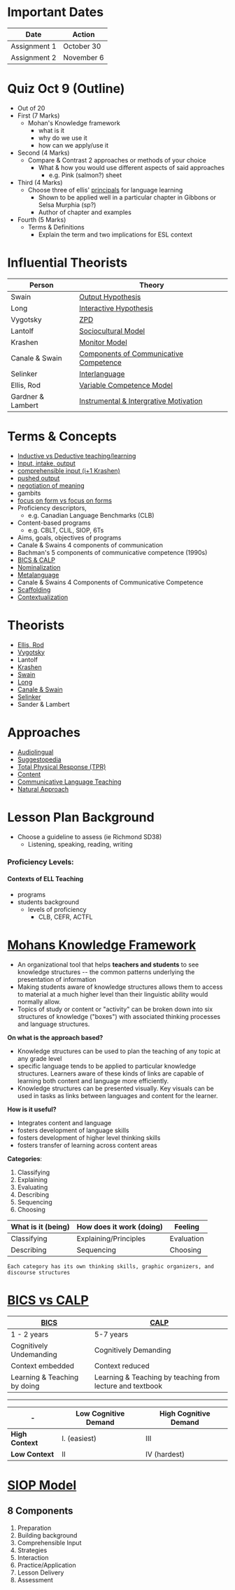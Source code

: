 # Important Dates

Date | Action
--- | ---
Assignment 1 | October 30
Assignment 2 | November 6

# Quiz Oct 9 (Outline)

- Out of 20
- First (7 Marks)
	- Mohan's Knowledge framework
		- what is it
		- why do we use it
		- how can we apply/use it
- Second (4 Marks)
	- Compare & Contrast 2 approaches or methods of your choice
		- What & how you would use different aspects of said approaches
			- e.g. Pink (salmon?) sheet
-  Third (4 Marks)
	- Choose three of ellis' [principals](http://asian-efl-journal.com/sept_05_re.pdf) for language learning
		- Shown to be applied well in a particular chapter in Gibbons or Selsa Murphia (sp?)
		- Author of chapter and examples
- Fourth (5 Marks)
	- Terms & Definitions
		- Explain the term and two implications for ESL context

# Influential Theorists

Person | Theory
--- | ---
Swain | [Output Hypothesis](http://en.wikipedia.org/wiki/Comprehensible_output)
Long | [Interactive Hypothesis](http://en.wikipedia.org/wiki/Interaction_hypothesis)
Vygotsky | [ZPD](http://en.wikipedia.org/wiki/Zone_of_proximal_development)
Lantolf | [Sociocultural Model](http://en.wikipedia.org/wiki/Theories_of_second-language_acquisition#Sociocultural_theory)
Krashen | [Monitor Model](http://en.wikipedia.org/wiki/Input_hypothesis)
Canale & Swain | [Components of Communicative Competence](http://en.wikipedia.org/wiki/Communicative_competence)
Selinker | [Interlanguage](http://en.wikipedia.org/wiki/Interlanguage)
Ellis, Rod | [Variable Competence Model](http://languagetesting.info/articles/store/variable%20competence.pdf)
Gardner & Lambert | [Instrumental & Intergrative Motivation](http://en.wikipedia.org/wiki/Motivation_in_second-language_learning#Gardner.27s_socio-educational_model)

# Terms & Concepts

- [Inductive vs Deductive teaching/learning](http://www.educ.ualberta.ca/staff/olenka.Bilash/best%20of%20bilash/inductivedeductive.html)
- [Input, intake, output](http://acquiringl2.wordpress.com/2012/05/19/difference-between-intake-and-input-in-second-language-learning/)
- [comprehensible input (i+1 Krashen)](http://en.wikipedia.org/wiki/Input_hypothesis)
- [pushed output](http://en.wikipedia.org/wiki/Comprehensible_output)
- [negotiation of meaning](http://en.wikipedia.org/wiki/Interaction_hypothesis)
- gambits
- [focus on form vs focus on forms](http://en.wikipedia.org/wiki/Focus_on_form)
- Proficiency descriptors,
	- e.g. Canadian Language Benchmarks (CLB)
- Content-based programs 
	- e.g. CBLT, CLIL, SIOP, 6Ts
- Aims, goals, objectives of programs
- Canale & Swains 4 components of communication
- Bachman's 5 components of communicative competence (1990s) 
- [BICS & CALP](http://www.everythingesl.net/inservices/bics_calp.php)
- [Nominalization](http://en.wikipedia.org/wiki/Nominalization)
- [Metalanguage](http://en.wikipedia.org/wiki/Metalanguage)
- Canale & Swains 4 Components of Communicative Competence
- [Scaffolding](http://en.wikipedia.org/wiki/Instructional_scaffolding)
- [Contextualization](http://en.wikipedia.org/wiki/Contextualization_(sociolinguistics))

# Theorists

- [Ellis, Rod](http://en.wikipedia.org/wiki/Rod_Ellis)
- [Vygotsky](http://www.learning-theories.com/vygotskys-social-learning-theory.html)
- Lantolf
- [Krashen](http://en.wikipedia.org/wiki/Stephen_Krashen)
- [Swain](http://en.wikipedia.org/wiki/Merrill_Swain)
- [Long](http://en.wikipedia.org/wiki/Michael_Long_(academic))
- [Canale & Swain](http://en.wikipedia.org/wiki/Communicative_competence)
- [Selinker](http://en.wikipedia.org/wiki/Interlanguage_fossilization)
- Sander & Lambert

# Approaches

- [Audiolingual](http://en.wikipedia.org/wiki/Audio-lingual_method)
- [Suggestopedia](http://en.wikipedia.org/wiki/Suggestopedia)
- [Total Physical Response (TPR)](http://en.wikipedia.org/wiki/Total_physical_response)
- [Content](http://en.wikipedia.org/wiki/Content-based_instruction)
- [Communicative Language Teaching](http://en.wikipedia.org/wiki/Communicative_language_teaching)
- [Natural Approach](http://en.wikipedia.org/wiki/Natural_approach)

  	
# Lesson Plan Background

- Choose a guideline to assess (ie Richmond SD38)
	- Listening, speaking, reading, writing

### Proficiency Levels:

#### Contexts of ELL Teaching

- programs
- students background
	- levels of proficiency
		- CLB, CEFR, ACTFL

# [Mohans Knowledge Framework](http://tslater.public.iastate.edu/kf/framework.html)
 - An organizational tool that helps **teachers and students** to see knowledge structures -- the common patterns underlying the presentation of information
 - Making students aware of knowledge structures allows them to access to material at a much higher level than their linguistic ability would normally allow.
 - Topics of study or content or "activity" can be broken down into six structures of knowledge ("boxes") with associated thinking processes and language structures.

**On what is the approach based?**

- Knowledge structures can be used to plan the teaching of any topic at any grade level
- specific language tends to be applied to particular knowledge structures. Learners aware of these kinds of links are capable of learning both content and language more efficiently.
- Knowledge structures can be presented visually. Key visuals can be used in tasks as links between languages and content for the learner.

**How is it useful?**

- Integrates content and language
- fosters development of language skills
- fosters development of higher level thinking skills
- fosters transfer of learning across content areas

**Categories**:

1. Classifying
2. Explaining
3. Evaluating
4. Describing
5. Sequencing
6. Choosing

|What is it (being) | How does it work (doing) | Feeling 
|--- |--- |---
| Classifying | Explaining/Principles | Evaluation
| Describing | Sequencing | Choosing

``Each category has its own thinking skills, graphic organizers, and discourse structures``


# [BICS vs CALP](http://www.everythingesl.net/inservices/bics_calp.php)

[BICS](http://en.wikipedia.org/wiki/Basic_interpersonal_communicative_skills) | [CALP](http://en.wikipedia.org/wiki/Cognitive_academic_language_proficiency)
---|---
1 - 2 years | 5-7 years
Cognitively Undemanding | Cognitively Demanding
Context embedded | Context reduced 
Learning & Teaching by doing | Learning & Teaching by teaching from lecture and textbook 


---


| - | Low Cognitive Demand | High Cognitive Demand
|---|---|---
| **High Context** | I. (easiest) | III
| **Low Context** | II | IV (hardest)



# [SIOP Model](http://siop.pearson.com/)


## 8 Components

1. Preparation 
2. Building background 
3. Comprehensible Input 
4. Strategies 
5. Interaction
6. Practice/Application 
7. Lesson Delivery
8. Assessment